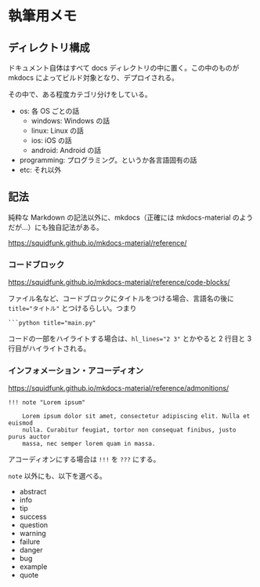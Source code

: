 # 執筆用メモ

## ディレクトリ構成

ドキュメント自体はすべて docs ディレクトリの中に置く。この中のものが mkdocs によってビルド対象となり、デプロイされる。

その中で、ある程度カテゴリ分けをしている。

- os: 各 OS ごとの話
  - windows: Windows の話
  - linux: Linux の話
  - ios: iOS の話
  - android: Android の話
- programming: プログラミング。というか各言語固有の話
- etc: それ以外

## 記法

純粋な Markdown の記法以外に、mkdocs（正確には mkdocs-material のようだが…）にも独自記法がある。

https://squidfunk.github.io/mkdocs-material/reference/

### コードブロック

https://squidfunk.github.io/mkdocs-material/reference/code-blocks/

ファイル名など、コードブロックにタイトルをつける場合、言語名の後に `title="タイトル"` とつけるらしい。つまり

```
```python title="main.py"
```

コードの一部をハイライトする場合は、`hl_lines="2 3"` とかやると 2 行目と 3 行目がハイライトされる。

### インフォメーション・アコーディオン

https://squidfunk.github.io/mkdocs-material/reference/admonitions/

```
!!! note "Lorem ipsum"

    Lorem ipsum dolor sit amet, consectetur adipiscing elit. Nulla et euismod
    nulla. Curabitur feugiat, tortor non consequat finibus, justo purus auctor
    massa, nec semper lorem quam in massa.
```

アコーディオンにする場合は `!!!` を `???` にする。

`note` 以外にも、以下を選べる。

- abstract
- info
- tip
- success
- question
- warning
- failure
- danger
- bug
- example
- quote
